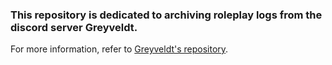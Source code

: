 ### This repository is dedicated to archiving roleplay logs from the discord server Greyveldt.

For more information, refer to [Greyveldt's repository](https://github.com/Quae/greyveldt/blob/master/README.md).
